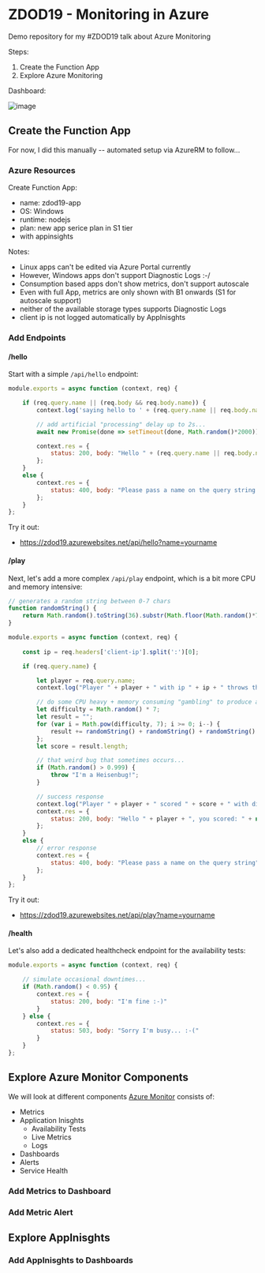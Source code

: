 
# ZDOD19 - Monitoring in Azure 

Demo repository for my #ZDOD19 talk about Azure Monitoring

Steps:

1. Create the Function App
2. Explore Azure Monitoring

Dashboard:

![image](https://user-images.githubusercontent.com/365744/63044569-c63df380-bece-11e9-8f3c-77c456d772e2.png)


## Create the Function App

For now, I did this manually -- automated setup via AzureRM to follow...

### Azure Resources

Create Function App:

 * name: zdod19-app
 * OS: Windows
 * runtime: nodejs
 * plan: new app serice plan in S1 tier
 * with appinsights

Notes:
 * Linux apps can't be edited via Azure Portal currently
 * However, Windows apps don't support Diagnostic Logs :-/
 * Consumption based apps don't show metrics, don't support autoscale
 * Even with full App, metrics are only shown with B1 onwards (S1 for autoscale support)
 * neither of the available storage types supports Diagnostic Logs
 * client ip is not logged automatically by AppInisghts


### Add Endpoints

#### /hello

Start with a simple `/api/hello` endpoint:

```javascript
module.exports = async function (context, req) {

    if (req.query.name || (req.body && req.body.name)) {
        context.log('saying hello to ' + (req.query.name || req.body.name));

        // add artificial "processing" delay up to 2s...
        await new Promise(done => setTimeout(done, Math.random()*2000));

        context.res = {
            status: 200, body: "Hello " + (req.query.name || req.body.name)
        };
    }
    else {
        context.res = {
            status: 400, body: "Please pass a name on the query string or in the request body"
        };
    }
};
```

Try it out:
 * https://zdod19.azurewebsites.net/api/hello?name=yourname


#### /play

Next, let's add a more complex `/api/play` endpoint, which is a bit more CPU and memory intensive:

```javascript
// generates a random string between 0-7 chars
function randomString() {
    return Math.random().toString(36).substr(Math.floor(Math.random()*7));
}

module.exports = async function (context, req) {
    
    const ip = req.headers['client-ip'].split(':')[0];

    if (req.query.name) {

        let player = req.query.name;
        context.log("Player " + player + " with ip " + ip + " throws the dice...");

        // do some CPU heavy + memory consuming "gambling" to produce a score
        let difficulty = Math.random() * 7;
        let result = "";
        for (var i = Math.pow(difficulty, 7); i >= 0; i--) {		
		    result += randomString() + randomString() + randomString() + randomString();
	    };
        let score = result.length;

        // that weird bug that sometimes occurs...
        if (Math.random() > 0.999) {
            throw "I'm a Heisenbug!";
        }

        // success response
        context.log("Player " + player + " scored " + score + " with difficulty " + difficulty);
        context.res = {
            status: 200, body: "Hello " + player + ", you scored: " + new Intl.NumberFormat('en-US').format(score) + " (difficulty: " + Math.round(difficulty) + ")"
        };
    }
    else {
        // error response
        context.res = {
            status: 400, body: "Please pass a name on the query string"
        };
    }
};
```

Try it out:
 * https://zdod19.azurewebsites.net/api/play?name=yourname

#### /health

Let's also add a dedicated healthcheck endpoint for the availability tests:

```javascript
module.exports = async function (context, req) {

    // simulate occasional downtimes...
    if (Math.random() < 0.95) {
        context.res = { 
            status: 200, body: "I'm fine :-)"
        }
    } else {
        context.res = {
            status: 503, body: "Sorry I'm busy... :-("
        }
    }
};
```

## Explore Azure Monitor Components

We will look at different components [Azure Monitor](https://docs.microsoft.com/en-us/azure/azure-monitor/overview) consists of:

 * Metrics
 * Application Inisghts
   * Availability Tests
   * Live Metrics
   * Logs
 * Dashboards
 * Alerts
 * Service Health

### Add Metrics to Dashboard

### Add Metric Alert

## Explore AppInisghts

### Add AppInisghts to Dashboards
